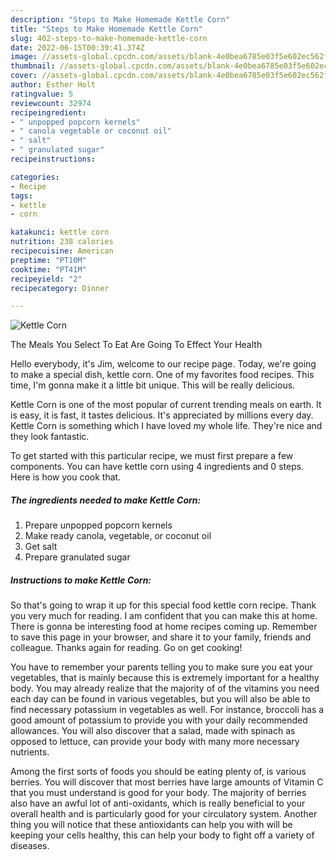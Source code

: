 ```yaml
---
description: "Steps to Make Homemade Kettle Corn"
title: "Steps to Make Homemade Kettle Corn"
slug: 402-steps-to-make-homemade-kettle-corn
date: 2022-06-15T00:39:41.374Z
image: //assets-global.cpcdn.com/assets/blank-4e0bea6785e03f5e602ec562f230caae08da540cada707380b4fe1bbebba43da.png
thumbnail: //assets-global.cpcdn.com/assets/blank-4e0bea6785e03f5e602ec562f230caae08da540cada707380b4fe1bbebba43da.png
cover: //assets-global.cpcdn.com/assets/blank-4e0bea6785e03f5e602ec562f230caae08da540cada707380b4fe1bbebba43da.png
author: Esther Holt
ratingvalue: 5
reviewcount: 32974
recipeingredient:
- " unpopped popcorn kernels"
- " canola vegetable or coconut oil"
- " salt"
- " granulated sugar"
recipeinstructions:

categories:
- Recipe
tags:
- kettle
- corn

katakunci: kettle corn 
nutrition: 238 calories
recipecuisine: American
preptime: "PT10M"
cooktime: "PT41M"
recipeyield: "2"
recipecategory: Dinner

---
```



![Kettle Corn](//assets-global.cpcdn.com/assets/blank-4e0bea6785e03f5e602ec562f230caae08da540cada707380b4fe1bbebba43da.png)

The Meals You Select To Eat Are Going To Effect Your Health

Hello everybody, it's Jim, welcome to our recipe page. Today, we're going to make a special dish, kettle corn. One of my favorites food recipes. This time, I'm gonna make it a little bit unique. This will be really delicious.



Kettle Corn is one of the most popular of current trending meals on earth. It is easy, it is fast, it tastes delicious. It's appreciated by millions every day. Kettle Corn is something which I have loved my whole life. They're nice and they look fantastic.


To get started with this particular recipe, we must first prepare a few components. You can have kettle corn using 4 ingredients and 0 steps. Here is how you cook that.

<!--inarticleads1-->

##### The ingredients needed to make Kettle Corn:

1. Prepare  unpopped popcorn kernels
1. Make ready  canola, vegetable, or coconut oil
1. Get  salt
1. Prepare  granulated sugar




<!--inarticleads2-->

##### Instructions to make Kettle Corn:





So that's going to wrap it up for this special food kettle corn recipe. Thank you very much for reading. I am confident that you can make this at home. There is gonna be interesting food at home recipes coming up. Remember to save this page in your browser, and share it to your family, friends and colleague. Thanks again for reading. Go on get cooking!

You have to remember your parents telling you to make sure you eat your vegetables, that is mainly because this is extremely important for a healthy body. You may already realize that the majority of of the vitamins you need each day can be found in various vegetables, but you will also be able to find necessary potassium in vegetables as well. For instance, broccoli has a good amount of potassium to provide you with your daily recommended allowances. You will also discover that a salad, made with spinach as opposed to lettuce, can provide your body with many more necessary nutrients.

Among the first sorts of foods you should be eating plenty of, is various berries. You will discover that most berries have large amounts of Vitamin C that you must understand is good for your body. The majority of berries also have an awful lot of anti-oxidants, which is really beneficial to your overall health and is particularly good for your circulatory system. Another thing you will notice that these antioxidants can help you with will be keeping your cells healthy, this can help your body to fight off a variety of diseases.
